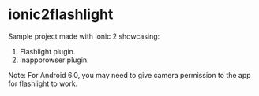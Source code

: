# ionic2flashlight

Sample project made with Ionic 2 showcasing:
1. Flashlight plugin.
2. Inappbrowser plugin.

Note: For Android 6.0, you may need to give camera permission to the app for flashlight to work.
